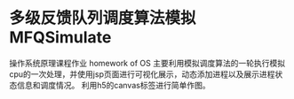 # 多级反馈队列调度算法模拟 MFQSimulate
操作系统原理课程作业 homework of OS
主要利用模拟调度算法的一轮执行模拟cpu的一次处理，并使用jsp页面进行可视化展示，动态添加进程以及展示进程状态信息和调度情况。
利用h5的canvas标签进行简单作图。
